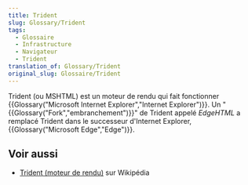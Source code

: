 ```yaml
---
title: Trident
slug: Glossary/Trident
tags:
  - Glossaire
  - Infrastructure
  - Navigateur
  - Trident
translation_of: Glossary/Trident
original_slug: Glossaire/Trident
---
```

Trident (ou MSHTML) est un moteur de rendu qui fait fonctionner {{Glossary("Microsoft Internet Explorer","Internet Explorer")}}.  Un "{{Glossary("Fork","embranchement")}}" de Trident appelé _EdgeHTML_ a remplacé Trident dans le successeur d'Internet Explorer, {{Glossary("Microsoft Edge","Edge")}}.

## Voir aussi

- [Trident (moteur de rendu)](https://fr.wikipedia.org/wiki/Trident_%28moteur_de_rendu%29) sur Wikipédia
